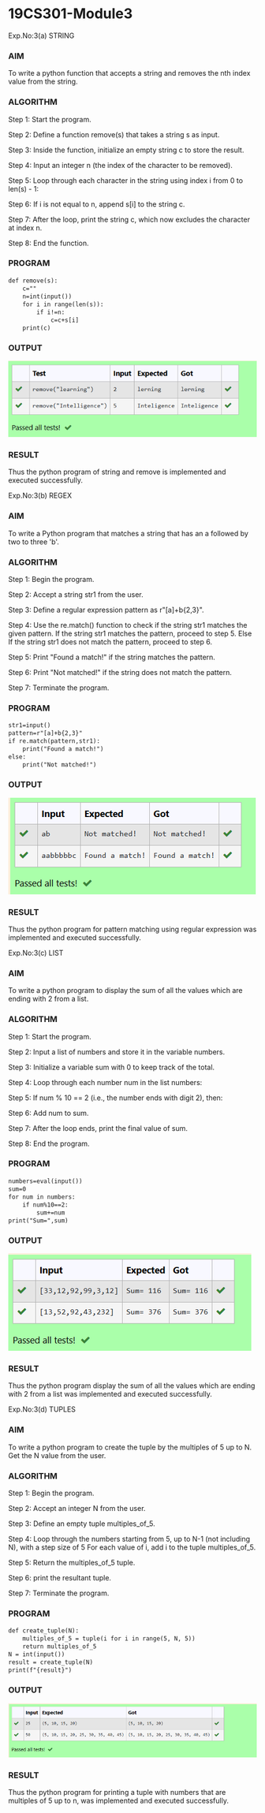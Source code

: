# 19CS301-Module3
Exp.No:3(a)	STRING
### AIM
To write a python function that accepts a string and removes the nth index value from the string.
### ALGORITHM
Step 1:	 Start the program.

Step 2:	 Define a function remove(s) that takes a string s as input.

Step 3:	 Inside the function, initialize an empty string c to store the result.

Step 4:	 Input an integer n (the index of the character to be removed).

Step 5:	 Loop through each character in the string using index i from 0 to len(s) - 1:

Step 6:	 If i is not equal to n, append s[i] to the string c.

Step 7:	 After the loop, print the string c, which now excludes the character at index n.

Step 8:	 End the function.

### PROGRAM
```
def remove(s):
    c=""
    n=int(input())
    for i in range(len(s)):
        if i!=n:
            c=c+s[i]
    print(c)
```
### OUTPUT
 ![image](https://github.com/23013357/19CS301-Module33/blob/main/pp.png)

### RESULT
Thus the python program of string and remove is implemented and executed successfully.


Exp.No:3(b)	REGEX

### AIM
To write a Python program that matches a string that has an a followed by two to three 'b'.
### ALGORITHM

Step 1:	 Begin the program.

Step 2:	 Accept a string str1 from the user.

Step 3:	 Define a regular expression pattern as r"[a]+b{2,3}".

Step 4:	 Use the re.match() function to check if the string str1 matches the given pattern. If the string str1 matches the pattern, proceed to step 5. Else If the string str1 does not 
          match the pattern, proceed to step 6.

Step 5:	 Print "Found a match!" if the string matches the pattern.

Step 6:	 Print "Not matched!" if the string does not match the pattern.

Step 7:	 Terminate the program.

### PROGRAM
```import re
str1=input()
pattern=r"[a]+b{2,3}"
if re.match(pattern,str1):
    print("Found a match!")
else:
    print("Not matched!")
```
### OUTPUT
 ![image](https://github.com/23013357/19CS301-Module33/blob/main/aa.png)

### RESULT
Thus the python program for pattern matching using regular expression was  implemented and executed successfully.

Exp.No:3(c)	LIST

### AIM
To write a python program to display the sum of all the values which are ending with 2 from a list.
### ALGORITHM

Step 1:	 Start the program.

Step 2:	 Input a list of numbers and store it in the variable numbers.

Step 3:	 Initialize a variable sum with 0 to keep track of the total.

Step 4:	 Loop through each number num in the list numbers:

Step 5:	 If num % 10 == 2 (i.e., the number ends with digit 2), then:

Step 6:	 Add num to sum.

Step 7:	 After the loop ends, print the final value of sum.

Step 8:	 End the program.
### PROGRAM
```
numbers=eval(input())
sum=0
for num in numbers:
    if num%10==2:
        sum+=num
print("Sum=",sum)
```
### OUTPUT
 ![image](https://github.com/23013357/19CS301-Module33/blob/main/ss.png)

### RESULT
Thus the python program  display the sum of all the values which are ending with 2 from a list was implemented and executed successfully.

Exp.No:3(d)	TUPLES
### AIM
To write a python program to create the tuple by the multiples of 5 up to N. Get the N value from the user.
### ALGORITHM

Step 1:	 Begin the program.

Step 2:	 Accept an integer N from the user.

Step 3:	 Define an empty tuple multiples_of_5.

Step 4:	 Loop through the numbers starting from 5, up to N-1 (not including N), with a step size of 5 For each value of i, add i to the tuple multiples_of_5.

Step 5:	 Return the multiples_of_5 tuple.

Step 6:	 print the resultant tuple.

Step 7:	 Terminate the program.
### PROGRAM
```
def create_tuple(N):
    multiples_of_5 = tuple(i for i in range(5, N, 5))
    return multiples_of_5
N = int(input())
result = create_tuple(N)
print(f"{result}")
```
### OUTPUT
![image](https://github.com/23013357/19CS301-Module33/blob/main/dd.png)


 
### RESULT
Thus the python program for printing a tuple with numbers that are multiples of 5 up to n, was implemented and executed successfully.
